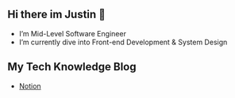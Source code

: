 ## Hi there im Justin 👋

- I’m Mid-Level Software Engineer
- I’m currently dive into Front-end Development & System Design

## My Tech Knowledge Blog
- [Notion](https://royal-pedestrian-b4f.notion.site/Justin-s-Software-Engineer-Brain-326afa4143604b6db0216008541eacf0)
